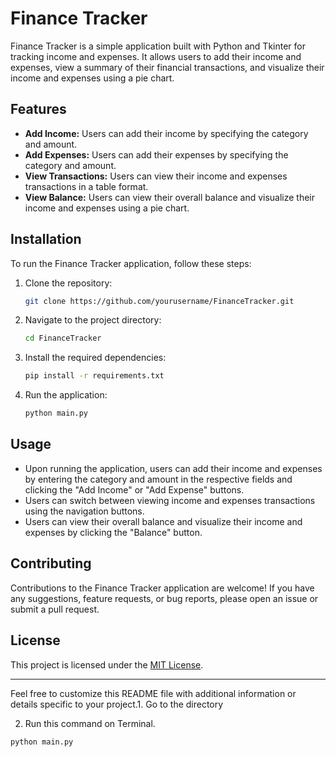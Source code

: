 # Finance Tracker

Finance Tracker is a simple application built with Python and Tkinter for tracking income and expenses. It allows users to add their income and expenses, view a summary of their financial transactions, and visualize their income and expenses using a pie chart.

## Features

- **Add Income:** Users can add their income by specifying the category and amount.
- **Add Expenses:** Users can add their expenses by specifying the category and amount.
- **View Transactions:** Users can view their income and expenses transactions in a table format.
- **View Balance:** Users can view their overall balance and visualize their income and expenses using a pie chart.

## Installation

To run the Finance Tracker application, follow these steps:

1. Clone the repository:

   ```bash
   git clone https://github.com/yourusername/FinanceTracker.git
   ```

2. Navigate to the project directory:

   ```bash
   cd FinanceTracker
   ```

3. Install the required dependencies:

   ```bash
   pip install -r requirements.txt
   ```

4. Run the application:

   ```bash
   python main.py
   ```

## Usage

- Upon running the application, users can add their income and expenses by entering the category and amount in the respective fields and clicking the "Add Income" or "Add Expense" buttons.
- Users can switch between viewing income and expenses transactions using the navigation buttons.
- Users can view their overall balance and visualize their income and expenses by clicking the "Balance" button.

## Contributing

Contributions to the Finance Tracker application are welcome! If you have any suggestions, feature requests, or bug reports, please open an issue or submit a pull request.

## License

This project is licensed under the [MIT License](LICENSE).

---

Feel free to customize this README file with additional information or details specific to your project.1. Go to the directory

2. Run this command on Terminal.

```
python main.py
```
